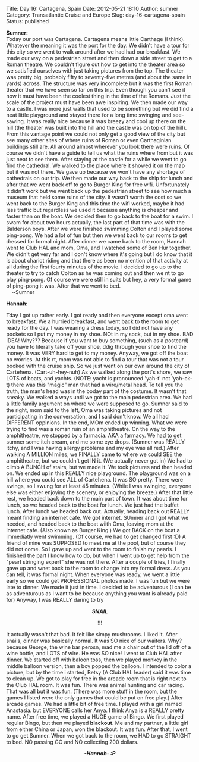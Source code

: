 Title: Day 16: Cartagena, Spain
Date: 2012-05-21 18:10
Author: sumner
Category: Transatlantic Cruise and Europe
Slug: day-16-cartagena-spain
Status: published

**Sumner:**  
Today our port was Cartagena. Cartagena means little Carthage (I think).
Whatever the meaning it was the port for the day. We didn't have a tour
for this city so we went to walk around after we had had our breakfast.
We made our way on a pedestrian street and then down a side street to
get to a Roman theatre. We couldn't figure out how to get into the
theater area so we satisfied ourselves with just taking pictures from
the top. The theater was pretty big, probably fifty to seventy-five
metres (and about the same in yards) across. The structure was very
incomplete but it was the first Roman theater that we have seen so far
on this trip. Even though you can't see it now it must have been the
coolest thing in the time of the Romans. Just the scale of the project
must have been awe inspiring. We then made our way to a castle. I was
more just walls that used to be something but we did find a neat little
playground and stayed there for a long time swinging and see-sawing. It
was really nice because it was breezy and cool up there on the hill (the
theater was built into the hill and the castle was on top of the hill).
From this vantage point we could not only get a good view of the city
but see many other sites of where ruins of Roman or even Carthaginian
buildings still are. All around almost wherever you look there were
ruins. Of course we didn't have a guide to tell us what the ruins where
from but it was just neat to see them. After staying at the castle for a
while we went to go find the cathedral. We walked to the place where it
showed it on the map but it was not there. We gave up because we won't
have any shortage of cathedrals on our trip. We then made our way back
to the ship for lunch and after that we went back off to go to Burger
King for free wifi. Unfortunately it didn't work but we went back up the
pedestrian street to see how much a museum that held some ruins of the
city. It wasn't worth the cost so we went back to the Burger King and
this time the wifi worked, maybe it had less traffic but regardless we
used it because anything is cheaper and faster than on the boat. We
decided then to go back to the boat for a swim. I swam for about two
hours actually, the last part of that time was with the Balderson boys.
After we were finished swimming Colton and I played some ping-pong. We
had a lot of fun but then we went back to our rooms to get dressed for
formal night. After dinner we came back to the room, Hannah went to Club
HAL and mom, Oma, and I watched some of Ben Hur together. We didn't get
very far and I don't know where it's going but I do know that it is
about chariot riding and that there as been no mention of that activity
at all during the first fourty minutes of the movie. I decided to go up
to the theater to try to catch Colton as he was coming out and then we
nt to go play ping-pong. Of course we were still in suits but hey, a
very formal game of ping-pong it was. After that we went to bed.  
    \~Sumner

**Hannah:**

Tday I got up rather early. I got ready and then everyone except oma
went to breakfast. We a hurried breakfast, and went back to the room to
get ready for the day. I was wearing a dress today, so I did not have
any pockets so I put my money in my shoe. NOt in my sock, but in my
shoe. BAD IDEA! Why??? Because if you want to buy something, (such as a
postcard) you have to literally take off your shoe, ddig through your
shoe to find the money. It was VERY hard to get to my money. Anyway, we
got off the boat no worries. At this rt, mom was not able to find a tour
that was not a tour booked with the cruise ship. So we just went on our
own around the city of Cartehena. (Cart-uh-hey-nuh) As we walked along
the port's shore, we saw LOTS of boats, and yachts. (NOTE: yacht is
pronounced 'yah-t' not 'yah-ck-t) there was this "magic" man that had a
wire/metal head. To tell you the truth, the man's head was in the boday
part of the costume. It wasn't that sneaky. We walked a ways until we
got to the main pedestrian area. We had a little family argument on
where we were supposed to go. Sumner said to the right, mom said to the
left, Oma was taking pictures and not participating in the conversation,
and I said don't know. We all had DIFFERENT oppinions. In the end, MOm
ended up winning. What we were trying to find was a roman ruin of an
amphitheatre. On the way to the amphitheatre, we stopped by a farmacia.
AKA a farmacy. We had to get sumner some itch cream, and me some eye
drops. (Sumner was REALLY itchy, and I was having allergy problems and
my eye was all red.) After walking A MILLION miles, we FINALLY came to
where we could SEE the amphitheatre, but we couldn't get IN it. (We
actually never got in) We had to climb A BUNCH of stairs, but we made
it. We took pictures and then headed on. We ended up in this REALLY nice
playground. The playground was on a hill where you could see ALL of
Cartehena. It was SO pretty. There were swings, so I swung for at least
45 minutes. (While I was swinging, everyone else was either enjoying the
scenery, or enjoying the breeze.) After that little rest, we headed back
down to the main part of town. It was about time for lunch, so we headed
back to the boat for lunch. We just had the buffet lunch. After lunch we
headed back out. Actually, heading back out REALLY meant finding an
internet cafe. We got internet. SUmner and I got what we needed, and
headed back to the boat wiith Oma, leaving mom at the internet cafe.
(Also known as Burger King.) We got BACK on the boat a immediatly went
swimming. (Of course, we had to get changed first :D) A friend of mine
was SUPPOSED to meet me at the pool, but of course they did not come. So
I gave up and went to the room to finish my pearls. I finished the part
I know how to do, but when I went up to get help from the "pearl
stringing expert" she was not there. After a couple of tries, I finally
gave up and wnet back to the room to change into my formal dress. As you
can tell, it was formal night. When everyone was ready, we went a little
early so we could get PROFESSIONAL photos made. I was fun but we were
late to dinner. We made it just in time. I decided to be adventurous (I
can be as adventurous as I want to be because anything you want is
already paid for) Anyway, I was REALLY daring to try  

<div align="CENTER">

***SNAIL***

</div>

<i>

<div align="CENTER">

</div>

</i>

<div align="CENTER">

</div>

<div align="CENTER">

</div>

<div align="CENTER">

!!!

</div>

It actually wasn't that bad. It felt like simpy mushrooms. I liked it.
After snails, dinner was basically normal. It was SO nice of our
waiters. Why? because George, the wine bar perosn, mad me a chair out of
the lid off of a wine bottle, and LOTS of wire. He was SO nice! I went
to Club HAL after dinner. We started off with baloon toss, then we
played monkey in the middle balloon version, then a boy popped the
balloon. I intended to color a picture, but by the time i started, Betsy
(A Club HAL leader) said it was time to clean up. We got to play for
free in the arcade room that is right next to the Club HAL room. It was
fun. There was animal hunting and car racing. That was all but it was
fun. (There was more stuff in the room, but the games I listed were the
only games that could be put on free play.) After arcade games. We had a
little bit of free time. I played with a girl named Anastasia. but
EVERYONE calls her Anya. I think Anya is a REALLY pretty name. After
free time, we played a HUGE game of Bingo. We first played regular
Bingo, but then we played **blackout**. Me and my partner, a little girl
from either China or Japan, won the blackout. It was fun. After that, I
went to go get Sumner. When we got back to the room, we HAD to go
STRAIGHT to bed. NO passing GO and NO collecting 200 dollars.  
  

<div align="CENTER">

***-Hannah- :P***

</div>

<div align="CENTER">

</div>
